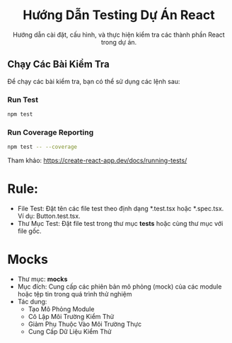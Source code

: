 <div align='center'>
  <h1>Hướng Dẫn Testing Dự Án React</h1>
  <p>Hướng dẫn cài đặt, cấu hình, và thực hiện kiểm tra các thành phần React trong dự án.</p>
</div>


## Chạy Các Bài Kiểm Tra

Để chạy các bài kiểm tra, bạn có thể sử dụng các lệnh sau:

### Run Test

```bash
npm test
```

### Run Coverage Reporting

```bash
npm test -- --coverage
```
Tham khảo: https://create-react-app.dev/docs/running-tests/

# Rule:

- File Test: Đặt tên các file test theo định dạng *.test.tsx hoặc *.spec.tsx.
  Ví dụ: Button.test.tsx.
- Thư Mục Test: Đặt file test trong thư mục __tests__ hoặc cùng thư mục với file gốc.

# Mocks

- Thư mục: __mocks__
- Mục đích: Cung cấp các phiên bản mô phỏng (mock) của các module hoặc tệp tin trong quá trình thử nghiệm
- Tác dung:
  + Tạo Mô Phỏng Module
  + Cô Lập Môi Trường Kiểm Thử
  + Giảm Phụ Thuộc Vào Môi Trường Thực
  + Cung Cấp Dữ Liệu Kiểm Thử

